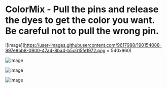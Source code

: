 # ColorMix - Pull the pins and release the dyes to get the color you want. Be careful not to pull the wrong pin.

![image](https://user-images.githubusercontent.com/9617988/190154088-997e8bb8-0900-47a4-8ba4-b5c615fe1972.png = 540x960)

![image](https://user-images.githubusercontent.com/9617988/190154116-3d76bff0-5877-4214-95bb-d9fc139aaabd.png)

![image](https://user-images.githubusercontent.com/9617988/190154150-d1d47511-727b-43a4-b22c-156ae5742f50.png)

![image](https://user-images.githubusercontent.com/9617988/190154197-ca22f6b8-99a3-4779-b44a-595432ec5247.png)
